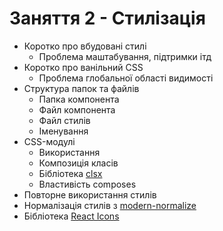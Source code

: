 # Заняття 2 - Стилізація

- Коротко про вбудовані стилі
  - Проблема маштабування, підтримки ітд
- Коротко про ванільний CSS
  - Проблема глобальної області видимості
- Структура папок та файлів
  - Папка компонента
  - Файл компонента
  - Файл стилів
  - Іменування
- CSS-модулі
  - Використання
  - Композиція класів
  - Бібліотека [clsx](https://www.npmjs.com/package/clsx)
  - Властивість composes
- Повторне використання стилів
- Нормалізація стилів з [modern-normalize](https://www.npmjs.com/package/modern-normalize)
- Бібліотека [React Icons](https://react-icons.github.io/react-icons/)
